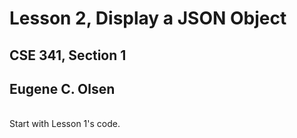 # Lesson 2, Display a JSON Object
## CSE 341, Section 1
## Eugene C. Olsen  
<br>
Start with Lesson 1's code.
<br><br>
